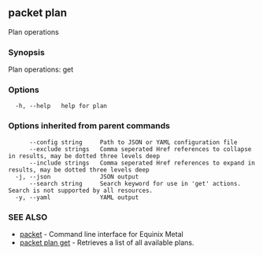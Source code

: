 ## packet plan

Plan operations

### Synopsis

Plan operations: get

### Options

```
  -h, --help   help for plan
```

### Options inherited from parent commands

```
      --config string     Path to JSON or YAML configuration file
      --exclude strings   Comma seperated Href references to collapse in results, may be dotted three levels deep
      --include strings   Comma seperated Href references to expand in results, may be dotted three levels deep
  -j, --json              JSON output
      --search string     Search keyword for use in 'get' actions. Search is not supported by all resources.
  -y, --yaml              YAML output
```

### SEE ALSO

* [packet](packet.md)	 - Command line interface for Equinix Metal
* [packet plan get](packet_plan_get.md)	 - Retrieves a list of all available plans.

